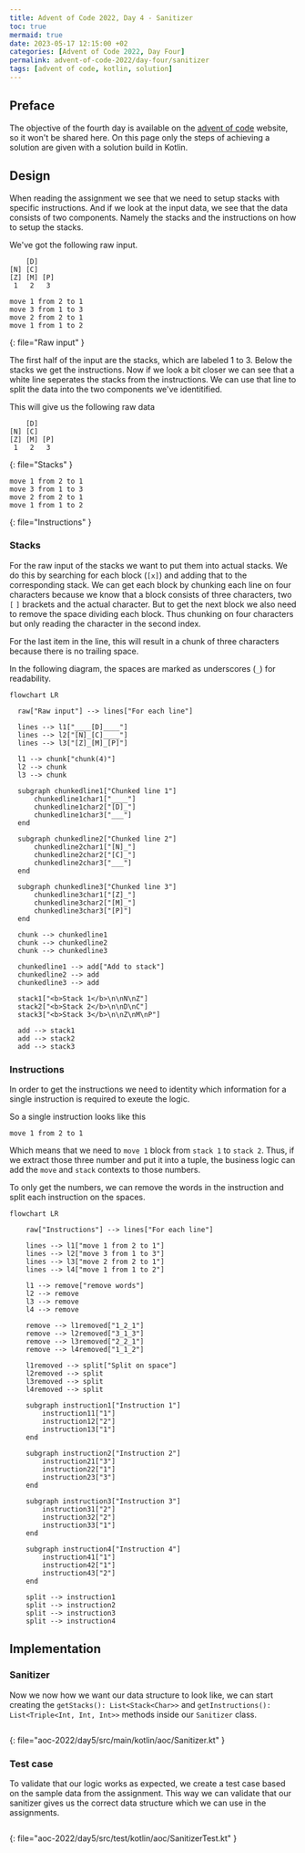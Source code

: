 ```yaml
---
title: Advent of Code 2022, Day 4 - Sanitizer
toc: true
mermaid: true
date: 2023-05-17 12:15:00 +02
categories: [Advent of Code 2022, Day Four]
permalink: advent-of-code-2022/day-four/sanitizer
tags: [advent of code, kotlin, solution]
---
```


## Preface

The objective of the fourth day is available on the [advent of code](https://adventofcode.com/2022/day/5) website, so it won't be shared here. On this page only the steps of achieving a solution are given with a solution build in Kotlin.

## Design

When reading the assignment we see that we need to setup stacks with specific instructions. And if we look at the input data, we see that the data consists of two components. Namely the stacks and the instructions on how to setup the stacks.

We've got the following raw input.

```
    [D]    
[N] [C]    
[Z] [M] [P]
 1   2   3 

move 1 from 2 to 1
move 3 from 1 to 3
move 2 from 2 to 1
move 1 from 1 to 2
```
{: file="Raw input" }

The first half of the input are the stacks, which are labeled 1 to 3. Below the stacks we get the instructions. Now if we look a bit closer we can see that a white line seperates the stacks from the instructions. We can use that line to split the data into the two components we've identitified.

This will give us the following raw data

```
    [D]    
[N] [C]    
[Z] [M] [P]
 1   2   3 
```
{: file="Stacks" }

```
move 1 from 2 to 1
move 3 from 1 to 3
move 2 from 2 to 1
move 1 from 1 to 2
```
{: file="Instructions" }

### Stacks

For the raw input of the stacks we want to put them into actual stacks. We do this by searching for each block (`[x]`) and adding that to the corresponding stack. We can get each block by chunking each line on four characters because we know that a block consists of three characters, two `[` `]` brackets and the actual character. But to get the next block we also need to remove the space dividing each block. Thus chunking on four characters but only reading the character in the second index.

For the last item in the line, this will result in a chunk of three characters because there is no trailing space.

In the following diagram, the spaces are marked as underscores (`_`) for readability.

```mermaid
flowchart LR

  raw["Raw input"] --> lines["For each line"]

  lines --> l1["____[D]____"]
  lines --> l2["[N]_[C]____"]
  lines --> l3["[Z]_[M]_[P]"]

  l1 --> chunk["chunk(4)"]
  l2 --> chunk
  l3 --> chunk

  subgraph chunkedline1["Chunked line 1"]
      chunkedline1char1["____"]
      chunkedline1char2["[D]_"]
      chunkedline1char3["___"]
  end

  subgraph chunkedline2["Chunked line 2"]
      chunkedline2char1["[N]_"]
      chunkedline2char2["[C]_"]
      chunkedline2char3["___"]
  end

  subgraph chunkedline3["Chunked line 3"]
      chunkedline3char1["[Z]_"]
      chunkedline3char2["[M]_"]
      chunkedline3char3["[P]"]
  end

  chunk --> chunkedline1
  chunk --> chunkedline2
  chunk --> chunkedline3

  chunkedline1 --> add["Add to stack"]
  chunkedline2 --> add
  chunkedline3 --> add

  stack1["<b>Stack 1</b>\n\nN\nZ"]
  stack2["<b>Stack 2</b>\n\nD\nC"]
  stack3["<b>Stack 3</b>\n\nZ\nM\nP"]

  add --> stack1
  add --> stack2
  add --> stack3
```

### Instructions

In order to get the instructions we need to identity which information for a single instruction is required to exeute the logic.

So a single instruction looks like this

```
move 1 from 2 to 1
```

Which means that we need to `move 1` block from `stack 1` to `stack 2`. Thus, if we extract those three number and put it into a tuple, the business logic can add the `move` and `stack` contexts to those numbers.

To only get the numbers, we can remove the words in the instruction and split each instruction on the spaces.

```mermaid
flowchart LR

    raw["Instructions"] --> lines["For each line"]

    lines --> l1["move 1 from 2 to 1"]
    lines --> l2["move 3 from 1 to 3"]
    lines --> l3["move 2 from 2 to 1"]
    lines --> l4["move 1 from 1 to 2"]

    l1 --> remove["remove words"]
    l2 --> remove
    l3 --> remove
    l4 --> remove

    remove --> l1removed["1_2_1"]
    remove --> l2removed["3_1_3"]
    remove --> l3removed["2_2_1"]
    remove --> l4removed["1_1_2"]

    l1removed --> split["Split on space"]
    l2removed --> split
    l3removed --> split
    l4removed --> split

    subgraph instruction1["Instruction 1"]
        instruction11["1"]
        instruction12["2"]
        instruction13["1"]
    end

    subgraph instruction2["Instruction 2"]
        instruction21["3"]
        instruction22["1"]
        instruction23["3"]
    end

    subgraph instruction3["Instruction 3"]
        instruction31["2"]
        instruction32["2"]
        instruction33["1"]
    end

    subgraph instruction4["Instruction 4"]
        instruction41["1"]
        instruction42["1"]
        instruction43["2"]
    end

    split --> instruction1
    split --> instruction2
    split --> instruction3
    split --> instruction4
```

## Implementation

### Sanitizer

Now we now how we want our data structure to look like, we can start creating the `getStacks(): List<Stack<Char>>` and `getInstructions(): List<Triple<Int, Int, Int>>` methods inside our `Sanitizer` class.

```kotlin

```
{: file="aoc-2022/day5/src/main/kotlin/aoc/Sanitizer.kt" }

### Test case

To validate that our logic works as expected, we create a test case based on the sample data from the assignment. This way we can validate that our sanitizer gives us the correct data structure which we can use in the assignments.

```kotlin

```
{: file="aoc-2022/day5/src/test/kotlin/aoc/SanitizerTest.kt" }
